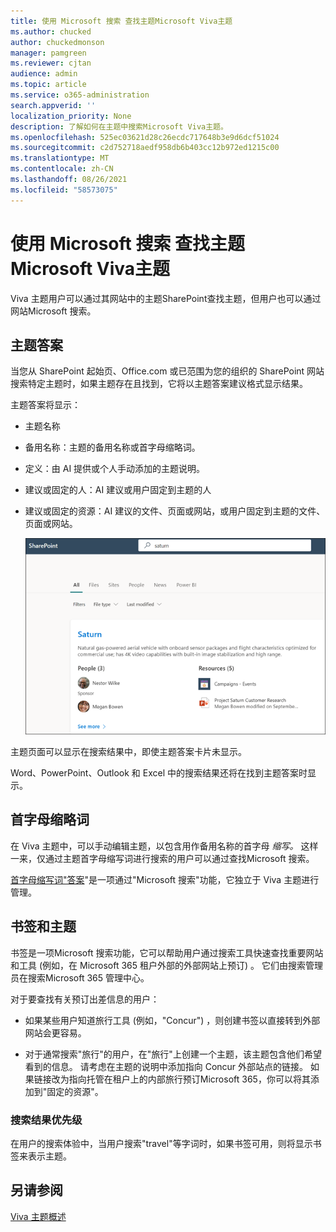 ```yaml
---
title: 使用 Microsoft 搜索 查找主题Microsoft Viva主题
ms.author: chucked
author: chuckedmonson
manager: pamgreen
ms.reviewer: cjtan
audience: admin
ms.topic: article
ms.service: o365-administration
search.appverid: ''
localization_priority: None
description: 了解如何在主题中搜索Microsoft Viva主题。
ms.openlocfilehash: 525ec03621d28c26ecdc717648b3e9d6dcf51024
ms.sourcegitcommit: c2d752718aedf958db6b403cc12b972ed1215c00
ms.translationtype: MT
ms.contentlocale: zh-CN
ms.lasthandoff: 08/26/2021
ms.locfileid: "58573075"
---
```

# <a name="use-microsoft-search-to-find-topics-in-microsoft-viva-topics"></a>使用 Microsoft 搜索 查找主题Microsoft Viva主题

Viva 主题用户可以通过其网站中的主题SharePoint查找主题，但用户也可以通过网站Microsoft 搜索。 

## <a name="topic-answer"></a>主题答案

当您从 SharePoint 起始页、Office.com 或已范围为您的组织的 SharePoint 网站搜索特定主题时，如果主题存在且找到，它将以主题答案建议格式显示结果。

主题答案将显示：

- 主题名称
- 备用名称：主题的备用名称或首字母缩略词。
- 定义：由 AI 提供或个人手动添加的主题说明。
- 建议或固定的人：AI 建议或用户固定到主题的人
- 建议或固定的资源：AI 建议的文件、页面或网站，或用户固定到主题的文件、页面或网站。 

   ![搜索中的主题。](../media/knowledge-management/search-topic-answer.png) 

主题页面可以显示在搜索结果中，即使主题答案卡片未显示。

Word、PowerPoint、Outlook 和 Excel 中的搜索结果还将在找到主题答案时显示。

## <a name="acronyms"></a>首字母缩略词

在 Viva 主题中，可以手动编辑主题，以包含用作备用名称的首字母 *缩写。* 这样一来，仅通过主题首字母缩写词进行搜索的用户可以通过查找Microsoft 搜索。

[首字母缩写词"答案](/microsoftsearch/manage-acronyms)"是一项通过"Microsoft 搜索"功能，它独立于 Viva 主题进行管理。

## <a name="bookmarks-and-topics"></a>书签和主题

[](/microsoftsearch/manage-bookmarks)书签是一项Microsoft 搜索功能，它可以帮助用户通过搜索工具快速查找重要网站和工具 (例如，在 Microsoft 365 租户外部的外部网站上预订) 。 它们由搜索管理员在搜索Microsoft 365 管理中心。 

对于要查找有关预订出差信息的用户：

- 如果某些用户知道旅行工具 (例如，"Concur") ，则创建书签以直接转到外部网站会更容易。

- 对于通常搜索"旅行"的用户，在"旅行"上创建一个主题，该主题包含他们希望看到的信息。 请考虑在主题的说明中添加指向 Concur 外部站点的链接。 如果链接改为指向托管在租户上的内部旅行预订Microsoft 365，你可以将其添加到"固定的资源"。
 
### <a name="search-results-priority"></a>搜索结果优先级 

在用户的搜索体验中，当用户搜索"travel"等字词时，如果书签可用，则将显示书签来表示主题。

## <a name="see-also"></a>另请参阅

[Viva 主题概述](topic-experiences-overview.md)
